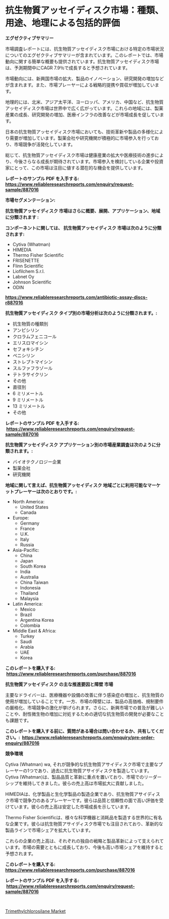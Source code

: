 <p><h1>抗生物質アッセイディスク市場：種類、用途、地理による包括的評価</h1></p><p><strong>エグゼクティブサマリー</strong></p>
<p><p>市場調査レポートには、抗生物質アッセイディスク市場における特定の市場状況についてのエグゼクティブサマリーが含まれています。このレポートでは、市場動向に関する簡単な概要も提供されています。抗生物質アッセイディスク市場は、予測期間中にCAGR 7.9％で成長すると予想されています。</p><p>市場動向には、新興国市場の拡大、製品のイノベーション、研究開発の増加などが含まれます。また、市場プレーヤーによる戦略的提携や買収が増加しています。</p><p>地理的には、北米、アジア太平洋、ヨーロッパ、アメリカ、中国など、抗生物質アッセイディスク市場は世界中で広く広がっています。これらの地域には、製薬産業の成長、研究開発の増加、医療インフラの改善などが市場成長を促しています。</p><p>日本の抗生物質アッセイディスク市場においても、技術革新や製品の多様化により需要が増加しています。製薬会社や研究機関が積極的に市場参入を行っており、市場競争が活発化しています。</p><p>総じて、抗生物質アッセイディスク市場は健康産業の拡大や医療技術の進歩により、今後さらなる成長が期待されています。市場参入を検討している企業や投資家にとって、この市場は注目に値する潜在的な機会を提供しています。</p></p>
<p><strong>レポートのサンプル PDF を入手する: <a href="https://www.reliableresearchreports.com/enquiry/request-sample/887016">https://www.reliableresearchreports.com/enquiry/request-sample/887016</a></strong></p>
<p><strong>市場セグメンテーション:</strong></p>
<p><strong> 抗生物質アッセイディスク 市場はさらに概要、展開、アプリケーション、地域に分類されます :</strong></p>
<p><strong>コンポーネントに関しては、 抗生物質アッセイディスク 市場は次のように分類されます: &nbsp;</strong></p>
<p><ul><li>Cytiva (Whatman)</li><li>HIMEDIA</li><li>Thermo Fisher Scientific</li><li>FRISENETTE</li><li>Flinn Scientific</li><li>Liofilchem S.r.l.</li><li>Labnet Oy</li><li>Johnson Scientific</li><li>ODIN</li></ul></p>
<p><strong><a href="https://www.reliableresearchreports.com/antibiotic-assay-discs-r887016">https://www.reliableresearchreports.com/antibiotic-assay-discs-r887016</a></strong></p>
<p><strong> 抗生物質アッセイディスク タイプ別の市場分析は次のように分類されます。:</strong></p>
<p><ul><li>抗生物質の種類別</li><li>アンピシリン</li><li>クロラムフェニコール</li><li>エリスロマイシン</li><li>セフォキシチン</li><li>ペニシリン</li><li>ストレプトマイシン</li><li>スルファフラゾール</li><li>テトラサイクリン</li><li>その他</li><li>直径別</li><li>6 ミリメートル</li><li>9 ミリメートル</li><li>13 ミリメートル</li><li>その他</li></ul></p>
<p><strong>レポートのサンプル PDF を入手する: &nbsp;<a href="https://www.reliableresearchreports.com/enquiry/request-sample/887016">https://www.reliableresearchreports.com/enquiry/request-sample/887016</a></strong></p>
<p><strong> 抗生物質アッセイディスク アプリケーション別の市場産業調査は次のように分類されます。:</strong></p>
<p><ul><li>バイオテクノロジー企業</li><li>製薬会社</li><li>研究機関</li></ul></p>
<p><strong>地域に関して言えば、抗生物質アッセイディスク 地域ごとに利用可能なマーケットプレーヤーは次のとおりです。:</strong></p>
<p><ul>
    <li>
        North America:
        <ul>
            <li>United States</li>
            <li>Canada</li>
        </ul>
    </li>
    <li>
        Europe:
        <ul>
            <li>Germany</li>
            <li>France</li>
            <li>U.K.</li>
            <li>Italy</li>
            <li>Russia</li>
        </ul>
    </li>
    <li>
        Asia-Pacific:
        <ul>
            <li>China</li>
            <li>Japan</li>
            <li>South Korea</li>
            <li>India</li>
            <li>Australia</li>
            <li>China Taiwan</li>
            <li>Indonesia</li>
            <li>Thailand</li>
            <li>Malaysia</li>
        </ul>
    </li>
    <li>
        Latin America:
        <ul>
            <li>Mexico</li>
            <li>Brazil</li>
            <li>Argentina Korea</li>
            <li>Colombia</li>
        </ul>
    </li>
    <li>
        Middle East & Africa:
        <ul>
            <li>Turkey</li>
            <li>Saudi</li>
            <li>Arabia</li>
            <li>UAE</li>
            <li>Korea</li>
        </ul>
    </li>
    </ul></p>
<p><strong>このレポートを購入する: &nbsp;<a href="https://www.reliableresearchreports.com/purchase/887016">https://www.reliableresearchreports.com/purchase/887016</a></strong></p>
<p><strong>抗生物質アッセイディスク の主な推進要因と障壁 市場</strong></p>
<p><p>主要なドライバーは、医療機器や設備の改善に伴う感染症の増加と、抗生物質の使用が増加していることです。一方、市場の障壁には、製品の高価格、規制要件の厳格化、市場競争の激化が挙げられます。さらに、新興市場での普及が難しいことや、耐性微生物の増加に対処するための適切な抗生物質の開発が必要なことも課題です。</p></p>
<p><strong>このレポートを購入する前に、質問がある場合は問い合わせるか、共有してください。:&nbsp; <a href="https://www.reliableresearchreports.com/enquiry/pre-order-enquiry/887016">https://www.reliableresearchreports.com/enquiry/pre-order-enquiry/887016</a></strong></p>
<p><strong>競争環境</strong></p>
<p><p>Cytiva (Whatman) wa, それが競争的な抗生物質アサイディスク市場で主要なプレーヤーの1つであり、過去に抗生物質アサイディスクを製造しています。Cytiva (Whatman)は、製品品質と革新に重点を置いており、市場でのリーダーシップを維持してきました。彼らの売上高は市場拡大に貢献しました。</p><p>HIMEDIAは、化学製品と生化学製品の製造企業であり、抗生物質アサイディスク市場で競争力のあるプレーヤーです。彼らは品質と信頼性の面で高い評価を受けています。彼らの売上高は安定した市場成長を示しています。</p><p>Thermo Fisher Scientificは、様々な科学機器と消耗品を製造する世界的に有名な企業です。彼らは抗生物質アサイディスク市場でも注目されており、革新的な製品ラインで市場シェアを拡大しています。</p><p>これらの企業の売上高は、それぞれの独自の戦略と製品革新によって支えられています。市場の需要とともに成長しており、今後も高い市場シェアを維持すると予想されます。</p></p>
<p><strong>このレポートを購入する: &nbsp; <a href="https://www.reliableresearchreports.com/purchase/887016">https://www.reliableresearchreports.com/purchase/887016</a></strong></p>
<p><strong>レポートのサンプル PDF を入手する: &nbsp;<a href="https://www.reliableresearchreports.com/enquiry/request-sample/887016">https://www.reliableresearchreports.com/enquiry/request-sample/887016</a></strong><strong></strong></p>
<p>&nbsp;</p>
<p><p><a href="https://silk-columnist-571.notion.site/Insights-into-Trimethylchlorosilane-Market-Size-Analysing-Market-Share-Trends-and-Growth-from-202-555a2f34d2594d6d9d2229b635c88da4">Trimethylchlorosilane Market</a></p></p>